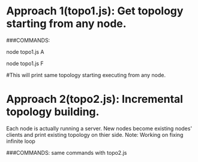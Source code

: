 
# Approach 1(topo1.js): Get topology starting from any node.

###COMMANDS:

node topo1.js A

node topo1.js F

#This will print same topology starting executing from any node.



# Approach 2(topo2.js): Incremental topology building. 
Each node is actually running a server. New nodes become existing nodes' clients and print existing topology on thier side.
Note: Working on fixing infinite loop

###COMMANDS:
same commands with topo2.js


